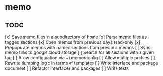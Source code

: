 # memo

## TODO

[x] Save memo files in a subdirectory of home
[x] Parse memo files as tagged sections
[x] Open memos from previous days read-only
[x] Prepopulate memos with named sections from previous memos
[ ] Sync memo files to google cloud storage
[ ] Search for all sections with a given tag
[ ] Allow configuration via ~/.memo/config
[ ] Allow multiple profiles
[ ] Rewrite dumping logic in terms of templates
[ ] Write interface and package document
[ ] Refactor interfaces and packages
[ ] Write tests
